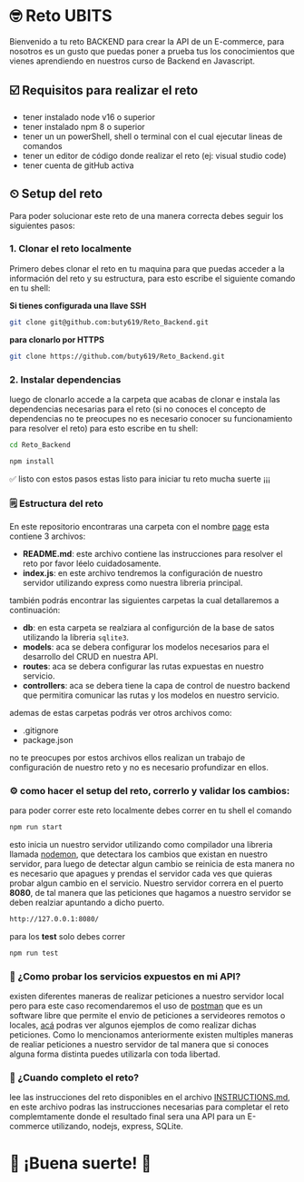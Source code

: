# 🤓 Reto UBITS

Bienvenido a tu reto BACKEND para crear la API de un E-commerce, para nosotros es un gusto que puedas poner a prueba tus los conocimientos que vienes aprendiendo en nuestros curso de Backend en Javascript.

## ☑️ Requisitos para realizar el reto

- tener instalado node v16 o superior
- tener instalado npm 8 o superior
- tener un un powerShell, shell o terminal con el cual ejecutar lineas de comandos
- tener un editor de código donde realizar el reto (ej: visual studio code)
- tener cuenta de gitHub activa

## ⏲ Setup del reto

Para poder solucionar este reto de una manera correcta debes seguir los siguientes pasos:

### 1. Clonar el reto localmente

Primero debes clonar el reto en tu maquina para que puedas acceder a la información del reto y su estructura, para esto escribe el siguiente comando en tu shell:

**Si tienes configurada una llave SSH**

```bash
git clone git@github.com:buty619/Reto_Backend.git
```

**para clonarlo por HTTPS**

```bash
git clone https://github.com/buty619/Reto_Backend.git
```

### 2. Instalar dependencias

luego de clonarlo accede a la carpeta que acabas de clonar e instala las dependencias necesarias para el reto (si no conoces el concepto de dependencias no te preocupes no es necesario conocer su funcionamiento para resolver el reto) para esto escribe en tu shell:

```bash
cd Reto_Backend
```

```bash
npm install
```

✅ listo con estos pasos estas listo para iniciar tu reto mucha suerte ¡¡¡

### 🗒 Estructura del reto

En este repositorio encontraras una carpeta con el nombre [page](./page) esta contiene 3 archivos:

- **README.md**: este archivo contiene las instrucciones para resolver el reto por favor léelo cuidadosamente.
- **index.js**: en este archivo tendremos la configuración de nuestro servidor utilizando express como nuestra libreria principal.

también podrás encontrar las siguientes carpetas la cual detallaremos a continuación:

- **db**: en esta carpeta se realziara al configurción de la base de satos utilizando la libreria `sqlite3`.
- **models**: aca se debera configurar los modelos necesarios para el desarrollo del CRUD en nuestra API.
- **routes**: aca se debera configurar las rutas expuestas en nuestro servicio.
- **controllers**: aca se debera tiene la capa de control de nuestro backend que permitira comunicar las rutas y los modelos en nuestro servicio.

ademas de estas carpetas podrás ver otros archivos como:

- .gitignore
- package.json

no te preocupes por estos archivos ellos realizan un trabajo de configuración de nuestro reto y no es necesario profundizar en ellos.

### :gear: como hacer el setup del reto, correrlo y validar los cambios:

para poder correr este reto localmente debes correr en tu shell el comando

```bash
npm run start
```

esto inicia un nuestro servidor utilizando como compilador una libreria llamada [nodemon](https://nodemon.io/), que detectara los cambios que existan en nuestro servidor, para luego de detectar algun cambio se reinicia de esta manera no es necesario que apagues y prendas el servidor cada ves que quieras probar algun cambio en el servicio. Nuestro servidor correra en el puerto **8080**, de tal manera que las peticiones que hagamos a nuestro servidor se deben realziar apuntando a dicho puerto.

```bash
http://127.0.0.1:8080/
```

para los **test** solo debes correr

```bash
npm run test
```

### 🚀 ¿Como probar los servicios expuestos en mi API?

existen diferentes maneras de realizar peticiones a nuestro servidor local pero para este caso recomendaremos el uso de [postman](https://learning.postman.com/docs/getting-started/overview/) que es un software libre que permite el envio de peticiones a servideores remotos o locales, [acá](https://learning.postman.com/docs/sending-requests/requests/) podras ver algunos ejemplos de como realizar dichas peticiones. Como lo mencionamos anteriormente existen multiples maneras de realiar peticiones a nuestro servidor de tal manera que si conoces alguna forma distinta puedes utilizarla con toda libertad.

### 🎯 ¿Cuando completo el reto?

lee las instrucciones del reto disponibles en el archivo [INSTRUCTIONS.md](./instructions.md), en este archivo podras las instrucciones necesarias para completar el reto complemtamente donde el resultado final sera una API para un E-commerce utilizando, nodejs, express, SQLite.

# 🥳 ¡Buena suerte! 🥳
